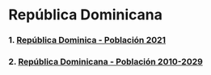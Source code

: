 # República Dominicana
### 1. [República Dominica - Población 2021](https://github.com/jeancharlyjs/GEOJSON-RepublicaDominicana/blob/main/Republica%20Dominicana/geojson/DominicanRepublic.geojson)


### 2. [República Dominicana - Población 2010-2029](https://github.com/jeancharlyjs/GEOJSON-RepublicaDominicana/blob/main/Republica%20Dominicana/geojson/DominicanRepublic%20GeoDemografica.geojson)
